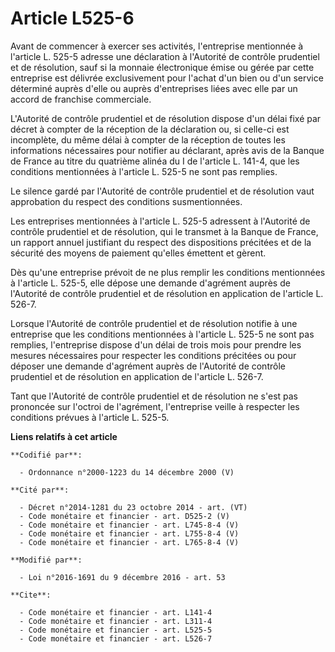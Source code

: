 # Article L525-6

Avant de commencer à exercer ses activités, l'entreprise mentionnée à l'article L. 525-5 adresse une déclaration à l'Autorité
de contrôle prudentiel et de résolution, sauf si la monnaie électronique émise ou gérée par cette entreprise est délivrée
exclusivement pour l'achat d'un bien ou d'un service déterminé auprès d'elle ou auprès d'entreprises liées avec elle par un
accord de franchise commerciale. 

L'Autorité de contrôle prudentiel et de résolution dispose d'un délai fixé par décret à compter de la réception de la
déclaration ou, si celle-ci est incomplète, du même délai à compter de la réception de toutes les informations nécessaires
pour notifier au déclarant, après avis de la Banque de France au titre du quatrième alinéa du I de l'article L. 141-4, que
les conditions mentionnées à l'article L. 525-5 ne sont pas remplies. 

Le silence gardé par l'Autorité de contrôle prudentiel et de résolution vaut approbation du respect des conditions
susmentionnées. 

Les entreprises mentionnées à l'article L. 525-5 adressent à l'Autorité de contrôle prudentiel et de résolution, qui le
transmet à la Banque de France, un rapport annuel justifiant du respect des dispositions précitées et de la sécurité des
moyens de paiement qu'elles émettent et gèrent. 

Dès qu'une entreprise prévoit de ne plus remplir les conditions mentionnées à l'article L. 525-5, elle dépose une demande
d'agrément auprès de l'Autorité de contrôle prudentiel et de résolution en application de l'article L. 526-7.

Lorsque l'Autorité de contrôle prudentiel et de résolution notifie à une entreprise que les conditions mentionnées à
l'article L. 525-5 ne sont pas remplies, l'entreprise dispose d'un délai de trois mois pour prendre les mesures nécessaires
pour respecter les conditions précitées ou pour déposer une demande d'agrément auprès de l'Autorité de contrôle prudentiel et
de résolution en application de l'article L. 526-7. 

Tant que l'Autorité de contrôle prudentiel et de résolution ne s'est pas prononcée sur l'octroi de l'agrément, l'entreprise
veille à respecter les conditions prévues à l'article L. 525-5.

**Liens relatifs à cet article**

	**Codifié par**:

	  - Ordonnance n°2000-1223 du 14 décembre 2000 (V)

	**Cité par**:

	  - Décret n°2014-1281 du 23 octobre 2014 - art. (VT)
	  - Code monétaire et financier - art. D525-2 (V)
	  - Code monétaire et financier - art. L745-8-4 (V)
	  - Code monétaire et financier - art. L755-8-4 (V)
	  - Code monétaire et financier - art. L765-8-4 (V)

	**Modifié par**:

	  - Loi n°2016-1691 du 9 décembre 2016 - art. 53

	**Cite**:

	  - Code monétaire et financier - art. L141-4
	  - Code monétaire et financier - art. L311-4
	  - Code monétaire et financier - art. L525-5
	  - Code monétaire et financier - art. L526-7
